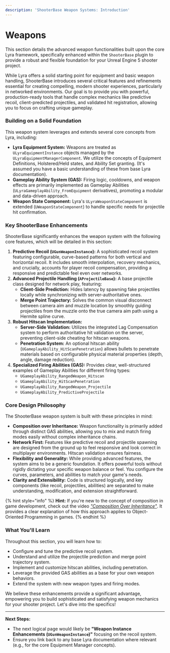```yaml
---
description: 'ShooterBase Weapon Systems: Introduction'
---
```


# Weapons

This section details the advanced weapon functionalities built upon the core Lyra framework, specifically enhanced within the `ShooterBase` plugin to provide a robust and flexible foundation for your Unreal Engine 5 shooter project.

While Lyra offers a solid starting point for equipment and basic weapon handling, ShooterBase introduces several critical features and refinements essential for creating compelling, modern shooter experiences, particularly in networked environments. Our goal is to provide you with powerful, production-ready tools that handle complex mechanics like predictive recoil, client-predicted projectiles, and validated hit registration, allowing you to focus on crafting unique gameplay.

### Building on a Solid Foundation

This weapon system leverages and extends several core concepts from Lyra, including:

* **Lyra Equipment System:** Weapons are treated as `ULyraEquipmentInstance` objects managed by the `ULyraEquipmentManagerComponent`. We utilize the concepts of Equipment Definitions, Holstered/Held states, and Ability Set granting. (It's assumed you have a basic understanding of these from base Lyra documentation).
* **Gameplay Ability System (GAS):** Firing logic, cooldowns, and weapon effects are primarily implemented as Gameplay Abilities (`ULyraGameplayAbility_FromEquipment` derivatives), promoting a modular and data-driven approach.
* **Weapon State Component:** Lyra's `ULyraWeaponStateComponent` is extended (`UWeaponStateComponent`) to handle specific needs for projectile hit confirmation.

### Key ShooterBase Enhancements

ShooterBase significantly enhances the weapon system with the following core features, which will be detailed in this section:

1. **Predictive Recoil (`UGunWeaponInstance`):** A sophisticated recoil system featuring configurable, curve-based patterns for both vertical and horizontal recoil. It includes smooth interpolation, recovery mechanics, and crucially, accounts for player recoil compensation, providing a responsive and predictable feel even over networks.
2. **Advanced Projectile Handling (`AProjectileBase`):** A base projectile class designed for network play, featuring:
   * **Client-Side Prediction:** Hides latency by spawning fake projectiles locally while synchronizing with server-authoritative ones.
   * **Merge Point Trajectory:** Solves the common visual disconnect between camera aim and muzzle location by smoothly guiding projectiles from the muzzle onto the true camera aim path using a Hermite spline curve.
3. **Robust Hitscan Implementation:**
   * **Server-Side Validation:** Utilizes the integrated Lag Compensation system to perform authoritative hit validation on the server, preventing client-side cheating for hitscan weapons.
   * **Penetration System:** An optional hitscan ability (`UGameplayAbility_HitScanPenetration`) allows bullets to penetrate materials based on configurable physical material properties (depth, angle, damage reduction).
4. **Specialized Firing Abilities (GAS):** Provides clear, well-structured examples of Gameplay Abilities for different firing types:
   * `UGameplayAbility_RangedWeapon_Hitscan`
   * `UGameplayAbility_HitScanPenetration`
   * `UGameplayAbility_RangedWeapon_Projectile`
   * `UGameplayAbility_PredictiveProjectile`

### Core Design Philosophy

The ShooterBase weapon system is built with these principles in mind:

* **Composition over Inheritance:** Weapon functionality is primarily added through distinct GAS abilities, allowing you to mix and match firing modes easily without complex inheritance chains.
* **Network First:** Features like predictive recoil and projectile spawning are designed from the ground up to feel responsive and look correct in multiplayer environments. Hitscan validation ensures fairness.
* **Flexibility and Generality:** While providing advanced features, the system aims to be a generic foundation. It offers powerful tools without rigidly dictating your specific weapon balance or feel. You configure the curves, parameters, and abilities to match your game's needs.
* **Clarity and Extensibility:** Code is structured logically, and key components (like recoil, projectiles, abilities) are separated to make understanding, modification, and extension straightforward.

{% hint style="info" %}
**Hint:** If you're new to the concept of composition in game development, check out the video [_"Composition Over Inheritance"_](https://www.youtube.com/watch?v=HNzP1aLAffM). It provides a clear explanation of how this approach applies to Object-Oriented Programming in games.
{% endhint %}

### What You'll Learn

Throughout this section, you will learn how to:

* Configure and tune the predictive recoil system.
* Understand and utilize the projectile prediction and merge point trajectory system.
* Implement and customize hitscan abilities, including penetration.
* Leverage the provided GAS abilities as a base for your own weapon behaviors.
* Extend the system with new weapon types and firing modes.

We believe these enhancements provide a significant advantage, empowering you to build sophisticated and satisfying weapon mechanics for your shooter project. Let's dive into the specifics!

***

**Next Steps:**

* The next logical page would likely be **"Weapon Instance Enhancements (`UGunWeaponInstance`)"** focusing on the recoil system.
* Ensure you link back to any base Lyra documentation where relevant (e.g., for the core Equipment Manager concepts).
